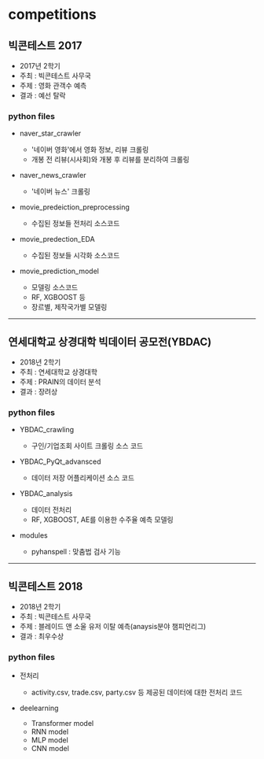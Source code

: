 ﻿# competitions

## 빅콘테스트 2017
- 2017년 2학기 
- 주최 : 빅콘테스트 사무국
- 주제 : 영화 관객수 예측
- 결과 : 예선 탈락

### python files
- naver_star_crawler 
	- '네이버 영화'에서 영화 정보, 리뷰 크롤링
	- 개봉 전 리뷰(시사회)와 개봉 후 리뷰를 분리하여 크롤링

- naver_news_crawler
	- '네이버 뉴스' 크롤링

- movie_predeiction_preprocessing
	- 수집된 정보들 전처리 소스코드

- movie_predection_EDA
	- 수집된 정보들 시각화 소스코드

- movie_prediction_model
	- 모델링 소스코드
  	- RF, XGBOOST 등
	- 장르별, 제작국가별 모델링

-----

## 연세대학교 상경대학 빅데이터 공모전(YBDAC)
- 2018년 2학기
- 주최 : 연세대학교 상경대학
- 주제 : PRAIN의 데이터 분석
- 결과 : 장려상

### python files
- YBDAC_crawling
	- 구인/기업조회 사이트 크롤링 소스 코드

- YBDAC_PyQt_advansced
	- 데이터 저장 어플리케이션 소스 코드

- YBDAC_analysis
	- 데이터 전처리
	- RF, XGBOOST, AE를 이용한 수주율 예측 모델링

- modules 
  - pyhanspell : 맞춤법 검사 기능



-----

## 빅콘테스트 2018
- 2018년 2학기 
- 주최 : 빅콘테스트 사무국
- 주제 : 블레이드 앤 소울 유저 이탈 예측(anaysis분야 챔피언리그)
- 결과 : 최우수상

### python files
- 전처리
	- activity.csv, trade.csv, party.csv 등 제공된 데이터에 대한 전처리 코드

- deelearning
	- Transformer model
	- RNN model
	- MLP model
	- CNN model


